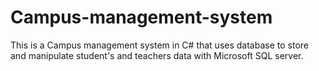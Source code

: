 # Campus-management-system
This is a Campus management system in C# that uses database to store and manipulate student's and teachers data with Microsoft SQL server. 
